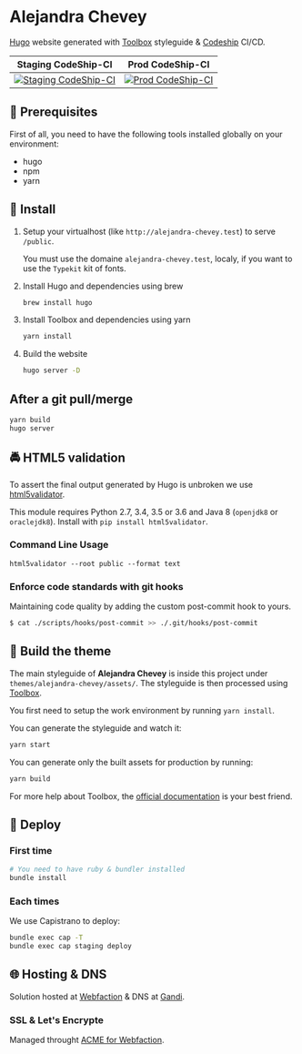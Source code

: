 # Alejandra Chevey

[Hugo](https://gohugo.io/) website generated with [Toolbox](https://frontend.github.io/toolbox/) styleguide & [Codeship](https://codeship.com) CI/CD.

| Staging CodeShip-CI | Prod CodeShip-CI |
|:-------------------:|:----------------:|
| [ ![Staging CodeShip-CI](https://app.codeship.com/projects/17efd080-54fc-0135-37a2-66916a474cf7/status?branch=dev)](https://app.codeship.com/projects/235460) | [ ![Prod CodeShip-CI](https://app.codeship.com/projects/17efd080-54fc-0135-37a2-66916a474cf7/status?branch=master)](https://app.codeship.com/projects/235460) |

## 🔧 Prerequisites

First of all, you need to have the following tools installed globally on your environment:

* hugo
* npm
* yarn

## 🚛 Install

1. Setup your virtualhost (like `http://alejandra-chevey.test`) to serve `/public`.

    You must use the domaine `alejandra-chevey.test`, localy, if you want to use the `Typekit` kit of fonts.

1. Install Hugo and dependencies using brew

    ```bash
    brew install hugo
    ```

1. Install Toolbox and dependencies using yarn

    ```bash
    yarn install
    ```

1. Build the website

    ```bash
    hugo server -D
    ```

## After a git pull/merge

  ```bash
  yarn build
  hugo server
  ```

## 🚔 HTML5 validation

To assert the final output generated by Hugo is unbroken we use [html5validator](https://github.com/svenkreiss/html5validator).

This module requires Python 2.7, 3.4, 3.5 or 3.6 and Java 8 (`openjdk8` or `oraclejdk8`).
Install with `pip install html5validator`.

### Command Line Usage

```shell
html5validator --root public --format text
```

### Enforce code standards with git hooks

Maintaining code quality by adding the custom post-commit hook to yours.

  ```bash
  $ cat ./scripts/hooks/post-commit >> ./.git/hooks/post-commit
  ```

## 🎨 Build the theme

The main styleguide of **Alejandra Chevey** is inside this project under `themes/alejandra-chevey/assets/`.
The styleguide is then processed using [Toolbox](https://frontend.github.io/toolbox/).

You first need to setup the work environment by running `yarn install`.

You can generate the styleguide and watch it:

  ```bash
  yarn start
  ```

You can generate only the built assets for production by running:

  ```bash
  yarn build
  ```

For more help about Toolbox, the [official documentation](http://frontend.github.io/toolbox/introduction.html) is your best friend.

## 🚀 Deploy

### First time

  ```bash
  # You need to have ruby & bundler installed
  bundle install
  ```

### Each times

We use Capistrano to deploy:

  ```bash
  bundle exec cap -T
  bundle exec cap staging deploy
  ```

## 🌐 Hosting & DNS

Solution hosted at [Webfaction](https://www.webfaction.com) & DNS at [Gandi](https://www.gandi.net).

### SSL & Let's Encrypte

Managed throught [ACME for Webfaction](https://github.com/gregplaysguitar/acme-webfaction).

